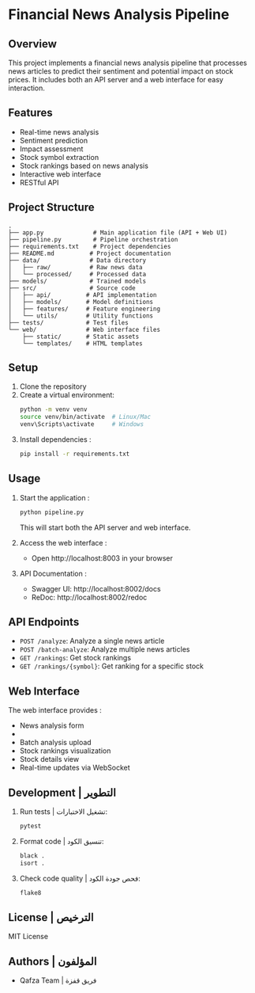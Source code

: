# Financial News Analysis Pipeline 

## Overview  
This project implements a financial news analysis pipeline that processes news articles to predict their sentiment and potential impact on stock prices. It includes both an API server and a web interface for easy interaction.

## Features 
- Real-time news analysis
- Sentiment prediction
- Impact assessment
- Stock symbol extraction 
- Stock rankings based on news analysis 
- Interactive web interface 
- RESTful API

## Project Structure 
```
.
├── app.py              # Main application file (API + Web UI)
├── pipeline.py         # Pipeline orchestration
├── requirements.txt    # Project dependencies
├── README.md          # Project documentation
├── data/              # Data directory
│   ├── raw/           # Raw news data
│   └── processed/     # Processed data
├── models/            # Trained models
├── src/               # Source code
│   ├── api/          # API implementation
│   ├── models/       # Model definitions
│   ├── features/     # Feature engineering
│   └── utils/        # Utility functions
├── tests/            # Test files
└── web/              # Web interface files
    ├── static/       # Static assets
    └── templates/    # HTML templates
```

## Setup 
1. Clone the repository 
2. Create a virtual environment:
   ```bash
   python -m venv venv
   source venv/bin/activate  # Linux/Mac
   venv\Scripts\activate     # Windows
   ```
4. Install dependencies :
   ```bash
   pip install -r requirements.txt
   ```

## Usage
1. Start the application :
   ```bash
   python pipeline.py
   ```
   This will start both the API server and web interface.

2. Access the web interface :
   - Open http://localhost:8003 in your browser

3. API Documentation :
   - Swagger UI: http://localhost:8002/docs
   - ReDoc: http://localhost:8002/redoc

## API Endpoints 
- `POST /analyze`: Analyze a single news article 
- `POST /batch-analyze`: Analyze multiple news articles 
- `GET /rankings`: Get stock rankings 
- `GET /rankings/{symbol}`: Get ranking for a specific stock 

## Web Interface 
The web interface provides :
- News analysis form
- 
- Batch analysis upload 
- Stock rankings visualization 
- Stock details view 
- Real-time updates via WebSocket 

## Development | التطوير
1. Run tests | تشغيل الاختبارات:
   ```bash
   pytest
   ```

2. Format code | تنسيق الكود:
   ```bash
   black .
   isort .
   ```

3. Check code quality | فحص جودة الكود:
   ```bash
   flake8
   ```

## License | الترخيص
MIT License

## Authors | المؤلفون
- Qafza Team | فريق قفزة
